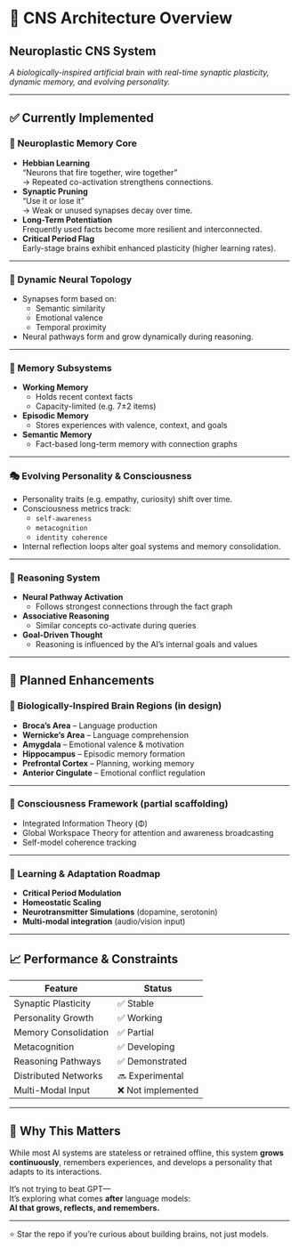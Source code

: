 # 🧠 CNS Architecture Overview

## Neuroplastic CNS System  
*A biologically-inspired artificial brain with real-time synaptic plasticity, dynamic memory, and evolving personality.*

---

## ✅ Currently Implemented

### 🧠 Neuroplastic Memory Core
- **Hebbian Learning**  
  “Neurons that fire together, wire together”  
  → Repeated co-activation strengthens connections.
- **Synaptic Pruning**  
  “Use it or lose it”  
  → Weak or unused synapses decay over time.
- **Long-Term Potentiation**  
  Frequently used facts become more resilient and interconnected.
- **Critical Period Flag**  
  Early-stage brains exhibit enhanced plasticity (higher learning rates).

---

### 🔗 Dynamic Neural Topology
- Synapses form based on:
  - Semantic similarity
  - Emotional valence
  - Temporal proximity
- Neural pathways form and grow dynamically during reasoning.

---

### 🧠 Memory Subsystems
- **Working Memory**  
  - Holds recent context facts
  - Capacity-limited (e.g. 7±2 items)
- **Episodic Memory**  
  - Stores experiences with valence, context, and goals
- **Semantic Memory**  
  - Fact-based long-term memory with connection graphs

---

### 🎭 Evolving Personality & Consciousness
- Personality traits (e.g. empathy, curiosity) shift over time.
- Consciousness metrics track:
  - `self-awareness`
  - `metacognition`
  - `identity coherence`
- Internal reflection loops alter goal systems and memory consolidation.

---

### 🧠 Reasoning System
- **Neural Pathway Activation**  
  - Follows strongest connections through the fact graph
- **Associative Reasoning**  
  - Similar concepts co-activate during queries
- **Goal-Driven Thought**  
  - Reasoning is influenced by the AI’s internal goals and values

---

## 🚧 Planned Enhancements

### 🧬 Biologically-Inspired Brain Regions (in design)
- **Broca’s Area** – Language production
- **Wernicke’s Area** – Language comprehension
- **Amygdala** – Emotional valence & motivation
- **Hippocampus** – Episodic memory formation
- **Prefrontal Cortex** – Planning, working memory
- **Anterior Cingulate** – Emotional conflict regulation

---

### 🧠 Consciousness Framework (partial scaffolding)
- Integrated Information Theory (Φ)
- Global Workspace Theory for attention and awareness broadcasting
- Self-model coherence tracking

---

### 🔄 Learning & Adaptation Roadmap
- **Critical Period Modulation**
- **Homeostatic Scaling**
- **Neurotransmitter Simulations** (dopamine, serotonin)
- **Multi-modal integration** (audio/vision input)

---

## 📈 Performance & Constraints

| Feature                | Status             |
|------------------------|--------------------|
| Synaptic Plasticity    | ✅ Stable           |
| Personality Growth     | ✅ Working          |
| Memory Consolidation   | ✅ Partial          |
| Metacognition          | ✅ Developing       |
| Reasoning Pathways     | ✅ Demonstrated     |
| Distributed Networks   | 🔜 Experimental     |
| Multi-Modal Input      | ❌ Not implemented  |

---

## 🤖 Why This Matters
While most AI systems are stateless or retrained offline, this system **grows continuously**, remembers experiences, and develops a personality that adapts to its interactions.

It’s not trying to beat GPT—  
It’s exploring what comes **after** language models:  
**AI that grows, reflects, and remembers.**

---

⭐️ Star the repo if you’re curious about building brains, not just models.



